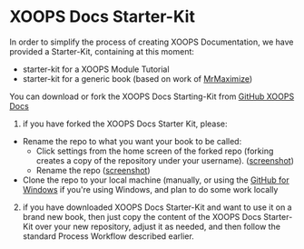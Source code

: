 # XOOPS Docs Starter-Kit

In order to simplify the process of creating XOOPS Documentation, we have provided a Starter-Kit, containing at this moment:
- starter-kit for a XOOPS Module Tutorial
- starter-kit for a generic book (based on work of  [MrMaximize](https://github.com/MrMaksimize/gitbook-starter-kit))
 
You can download or fork the XOOPS Docs Starting-Kit from [GitHub XOOPS Docs](https://github.com/XoopsDocs/gitbook-starterkit)


1) if you have forked the XOOPS Docs Starter Kit, please:

* Rename the repo to what you want your book to be called:
  * Click settings from the home screen of the forked repo (forking creates a copy of the repository under your username). ([screenshot](http://mrm-screen.s3.amazonaws.com/MrMaksimizegitbookstarterkit_20140707_100321_20140707_100325.png))
  * Rename the repo ([screenshot](http://mrm-screen.s3.amazonaws.com/Options_20140707_100417_20140707_100421.png))
* Clone the repo to your local machine (manually, or using the [GitHub for Windows](https://windows.github.com/) if you're using Windows, and plan to do some work locally
 

2) if you have downloaded XOOPS Docs Starter-Kit and want to use it on a brand new book, then just copy the content of the XOOPS Docs Starter-Kit over your new repository, adjust it as needed, and then follow the standard Process Workflow described earlier. 